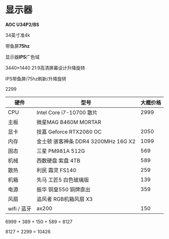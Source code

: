 # 显示器

**AOC U34P2/BS**

34英寸准4k

带鱼屏**75hz**

显示器**IPS**广色域

3440×1440  21:9高清屏幕设计升降旋转 

IPS带鱼屏/75hz刷新/升降旋转

2299



| 硬件        | 型号                                | 大概价格 |
| ----------- | ----------------------------------- | -------- |
| CPU         | Intel Core i7-10700 散片            | 2999     |
| 主板        | 微星MAG B460M MORTAR                |          |
| 显卡        | 技嘉 Geforce RTX2060 OC             | 2050     |
| 内存        | 金士顿 骇客神条 DDR4 3200MHz 16G X2 | 1099     |
| 固态        | 三星 PM981A  512G                   | 569      |
| 机械        | 西数硬盘 紫盘 4TB                   | 589      |
| 散热        | 利民 霜灵 FS140                     | 259      |
| 机箱        | 先马 工匠5 白色玻璃版               | 139      |
| 电源        | 振华 铜皇550 铜牌直出               | 359      |
| 风扇        | 追风者 RGB机箱风扇 X3               |          |
| wifi / 蓝牙 | ax200                               | 150      |



6999 + 389 + 150 + 589  =  8127

8127 + 2299  =  10426